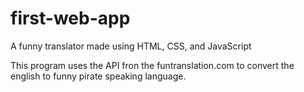 # first-web-app
A funny translator made using HTML, CSS, and JavaScript

This program uses the API fron the funtranslation.com to convert the english to funny pirate speaking language.
